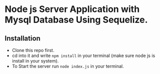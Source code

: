 # Node js Server Application with Mysql Database Using Sequelize.

## Installation

- Clone this repo first.
- cd into it and write `npm install` in your terminal (make sure node js is install in your system).
- To Start the server run `node index.js` in your terminal.
